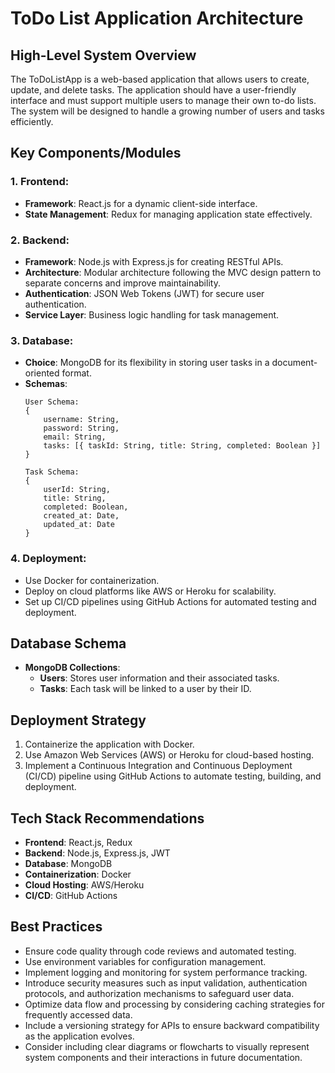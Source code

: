 # ToDo List Application Architecture

## High-Level System Overview
The ToDoListApp is a web-based application that allows users to create, update, and delete tasks. The application should have a user-friendly interface and must support multiple users to manage their own to-do lists. The system will be designed to handle a growing number of users and tasks efficiently.

## Key Components/Modules
### 1. Frontend:
- **Framework**: React.js for a dynamic client-side interface.
- **State Management**: Redux for managing application state effectively.

### 2. Backend:
- **Framework**: Node.js with Express.js for creating RESTful APIs.
- **Architecture**: Modular architecture following the MVC design pattern to separate concerns and improve maintainability.
- **Authentication**: JSON Web Tokens (JWT) for secure user authentication.
- **Service Layer**: Business logic handling for task management.

### 3. Database:
- **Choice**: MongoDB for its flexibility in storing user tasks in a document-oriented format.
- **Schemas**:
  ```
  User Schema:
  {
      username: String,
      password: String,
      email: String,
      tasks: [{ taskId: String, title: String, completed: Boolean }]
  }

  Task Schema:
  {
      userId: String,
      title: String,
      completed: Boolean,
      created_at: Date,
      updated_at: Date
  }
  ```

### 4. Deployment:
- Use Docker for containerization.
- Deploy on cloud platforms like AWS or Heroku for scalability.
- Set up CI/CD pipelines using GitHub Actions for automated testing and deployment.

## Database Schema
- **MongoDB Collections**:
  - **Users**: Stores user information and their associated tasks.
  - **Tasks**: Each task will be linked to a user by their ID.

## Deployment Strategy
1. Containerize the application with Docker.
2. Use Amazon Web Services (AWS) or Heroku for cloud-based hosting.
3. Implement a Continuous Integration and Continuous Deployment (CI/CD) pipeline using GitHub Actions to automate testing, building, and deployment.

## Tech Stack Recommendations
- **Frontend**: React.js, Redux
- **Backend**: Node.js, Express.js, JWT
- **Database**: MongoDB
- **Containerization**: Docker
- **Cloud Hosting**: AWS/Heroku
- **CI/CD**: GitHub Actions

## Best Practices
- Ensure code quality through code reviews and automated testing.
- Use environment variables for configuration management.
- Implement logging and monitoring for system performance tracking.
- Introduce security measures such as input validation, authentication protocols, and authorization mechanisms to safeguard user data.
- Optimize data flow and processing by considering caching strategies for frequently accessed data.
- Include a versioning strategy for APIs to ensure backward compatibility as the application evolves.
- Consider including clear diagrams or flowcharts to visually represent system components and their interactions in future documentation.